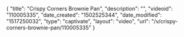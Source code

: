 {
    "title": "Crispy Corners Brownie Pan",
    "description": "",
    "videoid": "110005335",
    "date_created": "1502525344",
    "date_modified": "1517250032",
    "type": "captivate",
    "layout": "video",
    "url": "\/v\/crispy-corners-brownie-pan\/110005335"
}
